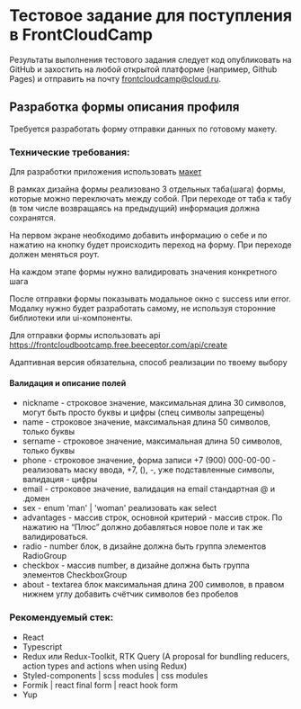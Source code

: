 # Тестовое задание для поступления в FrontCloudCamp

Результаты выполнения тестового задания следует код опубликовать на GitHub и захостить на любой открытой платформе (например, Github Pages) и отправить на почту frontcloudcamp@cloud.ru.

## Разработка формы описания профиля

Требуется разработать форму отправки данных по готовому макету. 

### Технические требования: 

Для разработки приложения использовать [макет](https://www.figma.com/file/rzIp6awR6dGFVrcxcCEwzD/Untitled?type=design&node-id=0-1&t=90NCIZwzg7SIsdMb-0)

В рамках дизайна формы реализовано 3 отдельных таба(шага) формы, которые можно переключать между собой. При переходе от таба к табу (в том числе возвращаясь на предыдущий) информация должна сохранятся.

На первом экране необходимо добавить информацию о себе и по нажатию на кнопку будет происходить переход на форму. При переходе должен меняться роут.

На каждом этапе формы нужно валидировать значения конкретного шага

После отправки формы показывать модальное окно с success или error. Модалку нужно будет разработать самому, не используя сторонние библиотеки или ui-компоненты.

Для отправки формы использовать api https://frontcloudbootcamp.free.beeceptor.com/api/create

Адаптивная версия обязательна, способ реализации по твоему выбору 

#### Валидация и описание полей

- nickname - строковое значение, максимальная длина 30 символов, могут быть просто буквы и цифры (спец символы запрещены)
- name - строковое значение, максимальная длина 50 символов, только буквы
- sername - строковое значение, максимальная длина 50 символов, только буквы
- phone - строковое значение, форма записи +7 (900) 000-00-00 - реализовать маску ввода, +7, (), -, уже подставленные символы, валидация - цифры
- email - строковое значение, валидация на email стандартная @ и .домен
- sex - enum 'man' | 'woman' реализовать как select
- advantages - массив строк, основной критерий - массив строк. По нажатию на “Плюс” должно добавляться новое поле и так же валидироваться.
- radio - number блок, в дизайне должна быть группа элементов RadioGroup
- checkbox - массив number, в дизайне должна быть группа элементов CheckboxGroup
- about - textarea блок максимальная длина 200 символов, в правом нижнем углу добавить счётчик символов без пробелов

### Рекомендуемый стек:
- React
- Typescript
- Redux или Redux-Toolkit, RTK Query (A proposal for bundling reducers, action types and actions when using Redux)
- Styled-components | scss modules | css modules
- Formik | react final form | react hook form
- Yup
